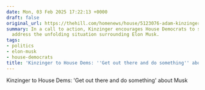 ```yaml
---
date: Mon, 03 Feb 2025 17:22:13 +0000
draft: false
original_url: https://thehill.com/homenews/house/5123076-adam-kinzinger-democrats-elon-musk/
summary: In a call to action, Kinzinger encourages House Democrats to step up and
  address the unfolding situation surrounding Elon Musk.
tags:
- politics
- elon-musk
- house-democrats
title: 'Kinzinger to House Dems: ''Get out there and do something'' about Musk'
---
```


Kinzinger to House Dems: 'Get out there and do something' about Musk